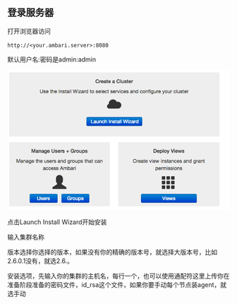 ## 登录服务器

打开浏览器访问

```
http://<your.ambari.server>:8080
```

默认用户名:密码是admin:admin

![](/assets/c1.png)

点击Launch Install Wizard开始安装

输入集群名称

版本选择你选择的版本，如果没有你的精确的版本号，就选择大版本号，比如2.6.0.1没有，就选2.6.。

安装选项，先输入你的集群的主机名，每行一个，也可以使用通配符这里上传你在准备阶段准备的密码文件，id\_rsa这个文件，如果你要手动每个节点装agent，就选手动

